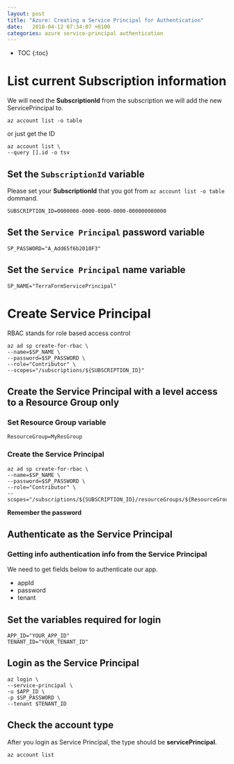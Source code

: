 ```yaml
---
layout: post
title: "Azure: Creating a Service Principal for Authentication"
date:   2018-04-12 07:34:07 +0100
categories: azure service-principal authentication
---
```


* TOC
{:toc}

# List current Subscription information

We will need the **SubscriptionId** from the subscription we will add the new ServicePrincipal to.

````
az account list -o table
````
or just get the ID

````
az account list \
--query [].id -o tsv
````

## Set the `SubscriptionId` variable

Please set your **SubscriptionId** that you got from `az account list -o table` dommand.

````
SUBSCRIPTION_ID=0000000-0000-0000-0000-000000000000
````

## Set the `Service Principal` password variable

````
SP_PASSWORD="A_Add65f6b2010F3"
````

## Set the `Service Principal` name variable

````
SP_NAME="TerraFormServicePrincipal"
````

# Create Service Principal

RBAC stands for role based access control

````
az ad sp create-for-rbac \
--name=$SP_NAME \
--password=$SP_PASSWORD \
--role="Contributor" \
--scopes="/subscriptions/${SUBSCRIPTION_ID}"
````

## Create the Service Principal with a level access to a Resource Group only

### Set Resource Group variable

````
ResourceGroup=MyResGroup
````

### Create the Service Principal

````
az ad sp create-for-rbac \
--name=$SP_NAME \
--password=$SP_PASSWORD \
--role="Contributor" \
--scopes="/subscriptions/${SUBSCRIPTION_ID}/resourceGroups/${ResourceGroup}"
````
**Remember the password**

## Authenticate as the Service Principal

### Getting info authentication info from the Service Principal

We need to get fields below to authenticate our app.

* appId
* password
* tenant

## Set the variables required for login


```
APP_ID="YOUR_APP_ID"
TENANT_ID="YOUR_TENANT_ID"
````

## Login as the Service Principal

````
az login \
--service-principal \
-u $APP_ID \
-p $SP_PASSWORD \
--tenant $TENANT_ID
````

## Check the account type

After you login as Service Principal, the type should be **servicePrincipal**.

````
az account list
````
